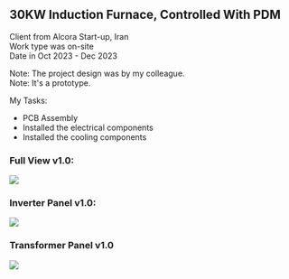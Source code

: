 ## 30KW Induction Furnace, Controlled With PDM

Client from Alcora Start-up, Iran  
Work type was on-site  
Date in Oct 2023 - Dec 2023

Note: The project design was by my colleague.  
Note: It's a prototype.  

My Tasks: 
- PCB Assembly
- Installed the electrical components
- Installed the cooling components

### Full View v1.0:
![](https://s32.picofile.com/file/8477571292/Full1.jpg)

### Inverter Panel v1.0:
![](https://s32.picofile.com/file/8477571326/InverterPanel_v1_0.jpg)

### Transformer Panel v1.0
![](https://s32.picofile.com/file/8477571368/TransformerPanel_v1_0.jpg)
